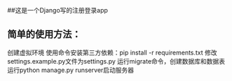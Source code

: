 ##这是一个Django写的注册登录app

## 简单的使用方法：

创建虚拟环境
使用命令安装第三方依赖：pip install -r requirements.txt
修改settings.example.py文件为settings.py
运行migrate命令，创建数据库和数据表
运行python manage.py runserver启动服务器